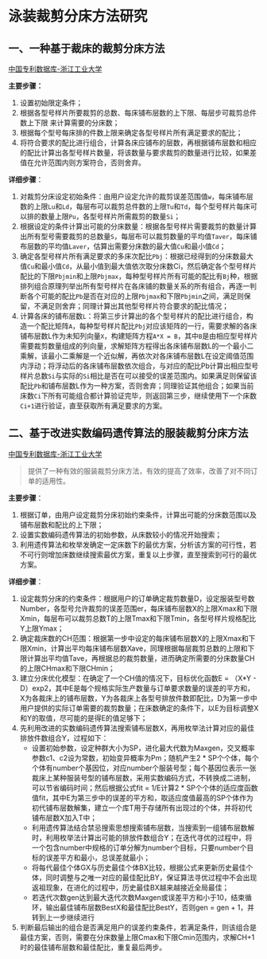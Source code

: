 

# 泳装裁剪分床方法研究

## 一、一种基于裁床的裁剪分床方法

[中国专利数据库-浙江工业大学](http://dbpub.cnki.net/grid2008/dbpub/detail.aspx?dbcode=SCPD&dbname=SCPD2017&filename=CN106447089A&uid=WEEvREcwSlJHSldTTEYzVDhUSFJPNHdUWHBqb0I4OTQrK0VVZTA5R2Mvdz0=$9A4hF_YAuvQ5obgVAqNKPCYcEjKensW4IQMovwHtwkF4VYPoHbKxJw!!)

**主要步骤：**

1. 设置初始限定条件；
2. 根据各型号样片所要裁剪的总数、每床铺布层数的上下限、每层步可裁剪总件数上下限 来计算需要的分床数；
3. 根据每个型号每床排的件数上限来确定各型号样片所有满足要求的配比；
4. 将符合要求的配比进行组合，计算各床应铺布的层数，再根据铺布层数和相应的配比计算出各型号样片数量，将该数量与要求裁剪的数量进行比较，如果差值在允许范围内则方案符合，否则舍弃。

**详细步骤**：

1. 对裁剪分床设定初始条件：由用户设定允许的裁剪误差范围值`w`，每床铺布层数的上限`Lu`和`Ld`，每层布可以裁剪总件数的上限`Tu`和`Td`，每个型号样片每床可以排的数量上限`Pu`，各型号样片所需裁剪的数量`Si`；
2. 根据设定的条件计算出可能的分床数量：根据各型号样片需要裁剪的数量计算出所有型号需要裁剪的总数量`S`，每层布可以裁剪数量的平均值`Taver`，每床铺布层数的平均值`Laver`，估算出需要分床数的最大值`Cu`和最小值`Cd`；
3. 确定各型号样片所有满足要求的多床次配比`Pbj`：根据已经得到的分床数最大值`Cu`和最小值`Cd`，从最小值到最大值依次取分床数Ci，然后确定各个型号样片配比的下限`Pbjmin`和上限`Pbjmax`，每种型号样片所有可能的配比有`Bj`种，根据排列组合原理列举出所有型号样片在各床铺的数量关系的所有组合，再逐一判断各个可能的配比`Pb`是否在对应的上限`Pbjmax`和下限`Pbjmin`之间，满足则保留，不满足则舍弃；同理计算出其他型号样片符合要求的配比情况；
4. 计算各床的铺布层数`L`：将第三步计算出的各个型号样片的配比进行组合，构造一个配比矩阵`A`，每种型号样片配比`Pbj`对应该矩阵的一行，需要求解的各床铺布层数L作为未知列向量`X`，构建矩阵方程`A*X = B`，其中`B`是由相应型号样片需要裁剪数量组成的列向量，求解矩阵方程得出各床铺布层数L的一个最小二乘解，该最小二乘解是一个近似解，再依次对各床铺布层数L在设定阈值范围内浮动；将浮动后的各床铺布层数依次组合，与对应的配比Pb计算出相应型号样片总数`Si`与实际的`Si`相比是否在可以接受的误差范围内。如果满足则保留该配比`Pb`和铺布层数L作为一种方案，否则舍弃；同理验证其他组合；如果当前床数`Ci`下所有可能组合都计算验证完毕，则返回第三步，继续使用下一个床数`Ci+1`进行验证，直至获取所有满足要求的方案。

## 二、基于改进实数编码遗传算法的服装裁剪分床方法

[中国专利数据库-浙江工业大学](http://dbpub.cnki.net/grid2008/dbpub/detail.aspx?dbcode=SCPD&dbname=SCPD2019&filename=CN109685247A&uid=WEEvREcwSlJHSldTTEYzVDhUSFJPNHdUWHBqb0I4OTQrK0VVZTA5R2Mvdz0=$9A4hF_YAuvQ5obgVAqNKPCYcEjKensW4IQMovwHtwkF4VYPoHbKxJw!!)

> 提供了一种有效的服装裁剪分床方法，有效的提高了效率，改善了对不同订单的适用性。

**主要步骤**：

1. 根据订单，由用户设定裁剪分床初始约束条件，计算出可能的分床数范围以及铺布层数和配比的上下限；
2. 设置实数编码遗传算法的初始参数，从床数较小的情况开始搜索；
3. 利用遗传算法和枚举发确定一定床数下的最优方案，分析该方案的可行性，若不可行则增加床数继续搜索最优方案，重复以上步骤，直至搜索到可行的最优方案。

**详细步骤**：

1. 设定裁剪分床的约束条件：根据用户的订单确定裁剪数量D，设定服装型号数Number，各型号允许裁剪的误差范围er，每床铺布层数X的上限Xmax和下限Xmin，每层布可以裁剪总数T的上限Tmax和下限Tmin，各型号样片规格配比Y上限Ymax；
2. 确定裁床数的CH范围：根据第一步中设定的每床铺布层数X的上限Xmax和下限Xmin，计算出平均每床铺布层数Xave，同理根据每层裁剪总数的上限和下限计算出平均值Tave，再根据总的裁剪数量，进而确定所需要的分床数量CH的上限CHmax和下限CHmin；
3. 建立分床优化模型：在确定了一个CH值的情况下，目标优化函数E = （X*Y - D）exp2，其中E是每个规格实际生产数量与订单要求数量的误差的平方和，X为各裁床上的铺布层数，Y为各裁床上各型号排放件数即配比，D为第一步中用户提供的实际订单需要的裁剪数量；在床数确定的条件下，以E为目标调整X和Y的取值，尽可能的是得E的值足够下；
4. 先利用改进的实数编码遗传算法搜索铺布层数X，再用枚举法计算对应的最佳排放件数组合Y，过程如下：
   - 设置初始参数，设定种群大小为SP，进化最大代数为Maxgen，交叉概率参数c1、c2设为常数，初始变异概率为Pm；随机产生2 * SP个个体，每个个体有number个基因位，对应number个服装号型；每个基因位表示一张裁床上某种服装号型的铺布层数，采用实数编码方式，不转换成二进制，可以节省编码时间；然后根据公式fit = 1/E计算2 * SP个个体的适应度函数值fit，其中E为第三步中的误差的平方和，取适应度值最高的SP个体作为初代铺布层数解集，建立一个库T用于存储所有出现过的个体，并将初代铺布层数X加入T中；
   - 利用遗传算法结合禁忌搜索思想搜索铺布层数，当搜索到一组铺布层数解时，利用枚举法计算出可能的排放件数组合Y；在迭代寻优的过程中，将一个包含number中规格的订单分解为number个目标，只要number个目标的误差平方和最小，总误差就最小；
   - 将每代最佳个体GX与历史最佳个体BX比较，根据公式来更新历史最佳个体，同时调整与之唯一对应的最佳配比BY，保证算法寻优过程中不会出现返祖现象，在进化的过程中，历史最佳BX越来越接近全局最佳；
   - 若迭代次数gen达到最大迭代次数Maxgen或误差平方和小于10，结束循环，输出最佳铺布层数BestX和最佳配比BestY，否则gen = gen + 1，并转到上一步继续进行
5. 判断最后输出的组合是否满足用户的误差约束条件，若满足条件，则该组合是最佳方案，否则，需要在分床数量上限Cmax和下限Cmin范围内，求解CH+1时的最佳铺布层数和最佳配比，重复最后两步。



